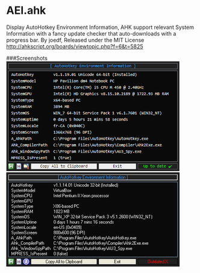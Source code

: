 AEI.ahk
==============================

Display AutoHotkey Environment Information, AHK support relevant System Information with a fancy update checker that auto-downloads with a progress bar.
By joedf, Released under the MIT License  
http://ahkscript.org/boards/viewtopic.php?f=6&t=5825

###Screenshots
![screenshot](screenshot.png "screenshot")
![screenshotXP](screenshotXP.png "screenshotXP")
